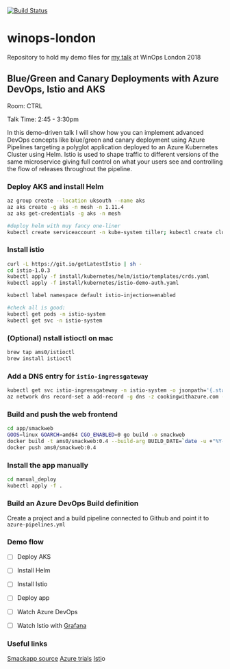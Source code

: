 [![Build Status](https://cookingwithazure.visualstudio.com/winops/_apis/build/status/winops-CI)](https://cookingwithazure.visualstudio.com/winops/_build/latest?definitionId=23)

# winops-london
Repository to hold my demo files for [my talk](https://www.winops.org/london/agenda/bluegreen.php) at WinOps London 2018


## Blue/Green and Canary Deployments with Azure DevOps, Istio and AKS

Room: CTRL

Talk Time: 2:45 - 3:30pm

In this demo-driven talk I will show how you can implement advanced DevOps concepts like blue/green and canary deployment using Azure Pipelines targeting a polyglot application deployed to an Azure Kubernetes Cluster using Helm. Istio is used to shape traffic to different versions of the same microservice giving full control on what your users see and controlling the flow of releases throughout the pipeline.

### Deploy AKS and install Helm

```bash
az group create --location uksouth --name aks
az aks create -g aks -n mesh -n 1.11.4
az aks get-credentials -g aks -n mesh

#deploy helm with muy fancy one-liner
kubectl create serviceaccount -n kube-system tiller; kubectl create clusterrolebinding tiller --clusterrole=cluster-admin --serviceaccount=kube-system:tiller; helm init --service-account tiller
```

### Install istio

```bash
curl -L https://git.io/getLatestIstio | sh -
cd istio-1.0.3
kubectl apply -f install/kubernetes/helm/istio/templates/crds.yaml
kubectl apply -f install/kubernetes/istio-demo-auth.yaml

kubectl label namespace default istio-injection=enabled

#check all is good:
kubectl get pods -n istio-system
kubectl get svc -n istio-system
```

### (Optional) nstall istioctl on mac

```bash
brew tap ams0/istioctl
brew install istioctl
```

### Add a DNS entry for `istio-ingressgateway`

```bash
kubectl get svc istio-ingressgateway -n istio-system -o jsonpath='{.status.loadBalancer.ingress[0].ip}'
az network dns record-set a add-record -g dns -z cookingwithazure.com -n *.mesh --value <IP>
```
### Build and push the web frontend

```bash
cd app/smackweb
GOOS=linux GOARCH=amd64 CGO_ENABLED=0 go build -o smackweb
docker build -t ams0/smackweb:0.4 --build-arg BUILD_DATE=`date -u +"%Y-%m-%dT%H%M%SZ"` --build-arg VCS_REF=`git rev-parse --short HEAD` --build-arg IMAGE_TAG_REF=0.4 .
docker push ams0/smackweb:0.4
```

### Install the app manually

```bash
cd manual_deploy
kubectl apply -f .
```

### Build an Azure DevOps Build definition

Create a project and a build pipeline connected to Github and point it to `azure-pipelines.yml`


### Demo flow

- [ ] Deploy AKS
- [ ] Install Helm
- [ ] Install Istio
- [ ] Deploy app
- [ ] Watch Azure DevOps
- [ ] Watch Istio with [Grafana](http://127.0.0.1:8001/api/v1/namespaces/istio-system/services/grafana:3000/proxy/d/UbsSZTDik/istio-workload-dashboard?refresh=10s&orgId=1&var-namespace=default&var-workload=smackapi&var-srcns=All&var-srcwl=All&var-dstsvc=All)



### Useful links

[Smackapp source](https://github.com/chzbrgr71/microsmackv2)
[Azure trials](aka.ms/aztrialsuk)
[Isti](http://istio.sh)o

